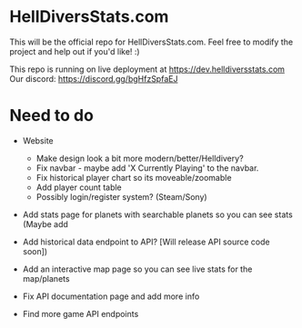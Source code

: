 # HellDiversStats.com

This will be the official repo for HellDiversStats.com.  Feel free to modify the project and help out if you'd like! :)

This repo is running on live deployment at https://dev.helldiversstats.com
Our discord: https://discord.gg/bgHfzSpfaEJ

# Need to do

- Website
  - Make design look a bit more modern/better/Helldivery?
  -  Fix navbar - maybe add 'X Currently Playing' to the navbar. 
  - Fix historical player chart so its moveable/zoomable
  - Add player count table
  - Possibly login/register system? (Steam/Sony)
 - Add stats page for planets with searchable planets so you can see stats (Maybe add  
 - Add historical data endpoint to API? [Will release API source code soon])
 - Add an interactive map page so you can see live stats for the map/planets

 - Fix API documentation page and add more info
 
 - Find more game API endpoints

